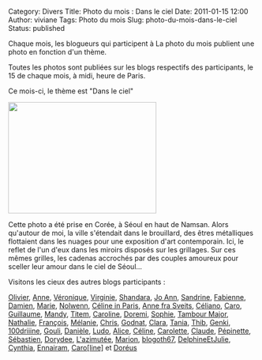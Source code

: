 Category: Divers
Title: Photo du mois : Dans le ciel
Date: 2011-01-15 12:00
Author: viviane
Tags: Photo du mois
Slug: photo-du-mois-dans-le-ciel
Status: published

Chaque mois, les blogueurs qui participent à La photo du mois publient une photo en fonction d'un thème.

Toutes les photos sont publiées sur les blogs respectifs des participants, le 15 de chaque mois, à midi, heure de Paris.

Ce mois-ci, le thème est "Dans le ciel"

<a href="http://www.viviane-voyages.com/wp-content/uploads/2011/01/P1020036.jpg"><img class="aligncenter size-medium wp-image-1829" title="Dans le ciel" src="http://www.viviane-voyages.com/wp-content/uploads/2011/01/P1020036-300x225.jpg" alt="" width="300" height="225" /></a>

Cette photo a été prise en Corée, à Séoul en haut de Namsan. Alors qu'autour de moi, la ville s'étendait dans le brouillard, des êtres métalliques flottaient dans les nuages pour une exposition d'art contemporain. Ici, le reflet de l'un d'eux dans les miroirs disposés sur les grillages. Sur ces mêmes grilles, les cadenas accrochés par des couples amoureux pour sceller leur amour dans le ciel de Séoul...

Visitons les cieux des autres blogs participants :

<a href="http://www.olivierdemontreal.eu/" target="_blank">Olivier</a>, <a href="http://anne-tranche-de-vie.over-blog.com/" target="_blank">Anne</a>, <a href="http://veroniquem.blogspot.com/" target="_blank">Véronique</a>, <a href="http://photoblogonline.canalblog.com/" target="_blank">Virginie</a>, <a href="http://shandara.blogspot.com/" target="_blank">Shandara</a>, <a href="http://ladybirdisms.blogspot.com/" target="_blank">Jo Ann</a>, <a href="http://sandrinexpat.wordpress.com/" target="_blank">Sandrine</a>, <a href="http://lostandfoundinlondon.wordpress.com/" target="_blank">Fabienne</a>, <a href="http://www.cabaneasucre.siteperso.net/" target="_blank">Damien</a>, <a href="http://marieetfrank.blogspot.com/" target="_blank">Marie</a>, <a href="http://graindesucre.com/hermineorignal/" target="_blank">Nolwenn</a>, <a href="http://frenchiesinparis.over-blog.com/" target="_blank">Céline in Paris</a>, <a href="http://www.numerimages.ch/bloganne" target="_blank">Anne fra Sveits</a>, <a href="http://poutineettartiflette.blogspot.com/" target="_blank">Céliano</a>, <a href="http://letohubohudecaro.canalblog.com/" target="_blank">Caro</a>, <a href="http://guillaume-online.blogspot.com/" target="_blank">Guillaume</a>, <a href="http://mandystockholm.com/" target="_blank">Mandy</a>, <a href="http://www.titem.fr/" target="_blank">Titem</a>, <a href="http://www.lespetitsbarbus.blogspot.com/" target="_blank">Caroline</a>, <a href="http://doremi.bleublog.lematin.ch/" target="_blank">Doremi</a>, <a href="http://malife.me/" target="_blank">Sophie</a>, <a href="http://www.tambour-major.blogspot.com/" target="_blank">Tambour Major</a>, <a href="http://voyageusecomtoise.wordpress.com/" target="_blank">Nathalie</a>, <a href="http://vudubalcon.blogspot.com/" target="_blank">François</a>, <a href="http://princesserosemon.canalblog.com/" target="_blank">Mélanie</a>, <a href="http://suissefoto.blogspot.com/" target="_blank">Chris</a>, <a href="http://godnat.blogspot.com/" target="_blank">Godnat</a>, <a href="http://dunepommealautre.blogspot.com/" target="_blank">Clara</a>, <a href="http://7pourlequebec.blogspot.com/" target="_blank">Tania</a>, <a href="http://carroir.over-blog.com/" target="_blank">Thib</a>, <a href="http://jessicawilhide.wordpress.com/" target="_blank">Genki</a>, <a href="http://www.reverdailleurs.com/" target="_blank">100driiine</a>, <a href="http://gouli68.blogspot.com/" target="_blank">Gouli</a>, <a href="http://latribudanaximandre.com/" target="_blank">Danièle</a>, <a href="http://www.lefrigoscope.com/" target="_blank">Ludo</a>, <a href="http://aliceinquebequie.blogspot.com/" target="_blank">Alice</a>, <a href="http://dupommieralerable.over-blog.com/" target="_blank">Céline</a>, <a href="http://www.bleuchocolat.com/blog/" target="_blank">Carolette</a>, <a href="http://imagesenballade.blogspot.com/" target="_blank">Claude</a>, <a href="http://pepinexpress.canalblog.com/" target="_blank">Pépinette</a>, <a href="http://sgiworld.blogspot.com/" target="_blank&quot;">Sébastien</a>, <a href="http://memereaucanada.blogspot.com/" target="_blank&quot;">Dorydee</a>, <a href="http://dederrierelesfagots.wordpress.com/" target="_blank&quot;">L'azimutée</a>, <a href="http://marionnette.blogsite.org/" target="_blank&quot;">Marion</a>, <a href="http://blogoth67.wordpress.com/" target="_blank&quot;">blogoth67</a>, <a href="http://way-to-montreal.blogspot.com/" target="_blank&quot;">DelphineEtJulie</a>, <a href="http://www.boeing/ bleudemer.com/" target="_blank&quot;">Cynthia</a>, <a href="http://capricesennairam.canalblog.com/" target="_blank&quot;">Ennairam</a>, <a href="http://5emedecouverture.wordpress.com/" target="_blank&quot;">Caro[line]</a> et <a href="http://doreus.wordpress.com//" target="_blank&quot;">Doréus</a>